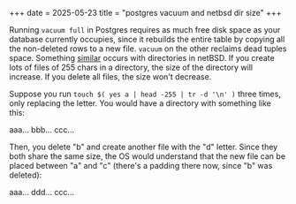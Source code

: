 +++
date = 2025-05-23
title = "postgres vacuum and netbsd dir size"
+++

Running `vacuum full` in Postgres requires as much free disk space as your database currently occupies, since it rebuilds the entire table by copying all the non-deleted rows to a new file. `vacuum` on the other reclaims dead tuples space. Something [similar](https://www.youtube.com/watch?v=gY0SE-71LZA&list=PL0qfF8MrJ-jxMfirAdxDs9zIiBg2Wug0z&index=19) occurs with directories in netBSD. If you create lots of files of 255 chars in a directory, the size of the directory will increase. If you delete all files, the size won't decrease. 

Suppose you run `touch $( yes a | head -255 | tr -d '\n' )` three times, only replacing the letter. You would have a directory with something like this:

aaa...
bbb...
ccc...

Then, you delete "b" and create another file with the "d" letter. Since they both share the same size, the OS would understand that the new file can be placed between "a" and "c" (there's a padding there now, since "b" was deleted):

aaa...
ddd...
ccc...
